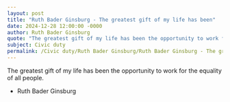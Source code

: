 ```yaml
---
layout: post
title: "Ruth Bader Ginsburg - The greatest gift of my life has been"
date: 2024-12-28 12:00:00 -0000
author: Ruth Bader Ginsburg
quote: "The greatest gift of my life has been the opportunity to work for the equality of all people."
subject: Civic duty
permalink: /Civic duty/Ruth Bader Ginsburg/Ruth Bader Ginsburg - The greatest gift of my life has been
---
```


The greatest gift of my life has been the opportunity to work for the equality of all people.

- Ruth Bader Ginsburg
